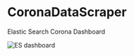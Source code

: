 # CoronaDataScraper

Elastic Search Corona Dashboard

![ES dashboard](https://i.ibb.co/0ZLBNM3/Screenshot-2020-03-22-at-16-58-18.png)
